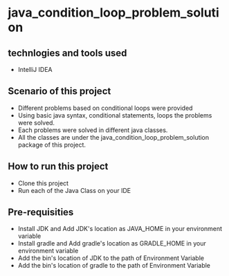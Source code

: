 # java_condition_loop_problem_solution


## technlogies and tools used
- IntelliJ IDEA


## Scenario of this project
- Different problems based on conditional loops were provided 
- Using basic java syntax, conditional statements, loops the problems were solved.
- Each problems were solved in different java classes.
- All the classes are under the java_condition_loop_problem_solution package of this project.


## How to run this project
- Clone this project
- Run each of the Java Class on your IDE

## Pre-requisities
- Install JDK and Add JDK's location as JAVA_HOME in your environment variable 
- Install gradle and Add gradle's location as GRADLE_HOME in your environment variable 
- Add the bin's location of JDK to the path of Environment Variable 
- Add the bin's location of gradle to the path of Environment Variable 



